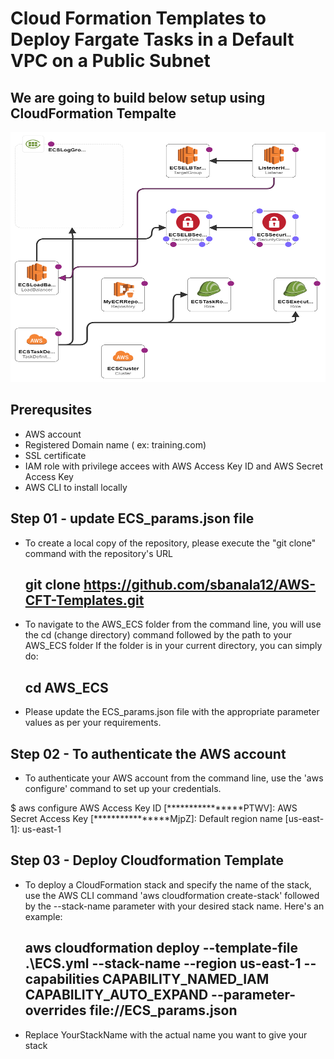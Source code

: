 # Cloud Formation Templates to Deploy Fargate Tasks in a Default VPC on a Public Subnet 

## We are going to build below setup using CloudFormation Tempalte 

<img src="https://github.com/sbanala12/AWS-CFT-Templates/blob/sbanala12-ECS/misc_files/Ecs_setup.png" width="1000" height="400">

## Prerequsites

 - AWS account  
 - Registered Domain name  ( ex: training.com) 
 - SSL certificate 
 - IAM role with privilege accees with AWS Access Key ID and AWS Secret Access Key 
 - AWS CLI to install locally 


## Step 01 - update ECS_params.json file 

  - To create a local copy of the repository, please execute the "git clone" command with the repository's URL
      ## git clone  https://github.com/sbanala12/AWS-CFT-Templates.git
  - To navigate to the AWS_ECS folder from the command line, you will use the cd (change directory) 
    command followed by the path to your AWS_ECS folder If the folder is in your current directory, you can simply do: 
      ## cd AWS_ECS
  - Please update the ECS_params.json file with the appropriate parameter values as per your requirements. 

## Step 02 - To authenticate the AWS account

   - To authenticate your AWS account from the command line, use the 'aws configure' command to set up your credentials.

  $ aws configure 
  AWS Access Key ID [****************PTWV]: 
  AWS Secret Access Key [****************MjpZ]:
  Default region name [us-east-1]: us-east-1  
  
## Step 03 - Deploy Cloudformation Template 

- To deploy a CloudFormation stack and specify the name of the stack, use the AWS CLI command 
      'aws cloudformation create-stack' followed by the --stack-name parameter with your desired stack name. Here's an example:

   ## aws cloudformation deploy --template-file .\ECS.yml --stack-name <YourStackName> --region us-east-1 --capabilities CAPABILITY_NAMED_IAM CAPABILITY_AUTO_EXPAND --parameter-overrides file://ECS_params.json

 - Replace YourStackName with the actual name you want to give your stack

  
      
      



